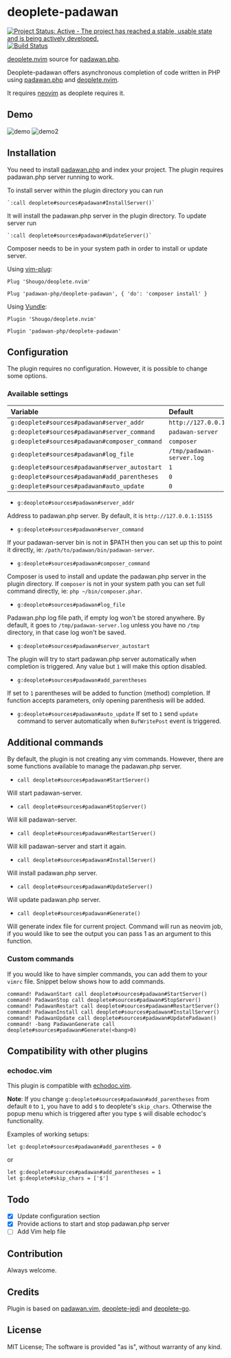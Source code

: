 # deoplete-padawan

[![Project Status: Active - The project has reached a stable, usable state and is being actively developed.](http://www.repostatus.org/badges/latest/active.svg)](http://www.repostatus.org/#active)
[![Build Status](https://travis-ci.org/padawan-php/deoplete-padawan.svg?branch=master)](https://travis-ci.org/padawan-php/deoplete-padawan)

[deoplete.nvim](https://github.com/Shougo/deoplete.nvim) source for
[padawan.php](https://github.com/mkusher/padawan.php).

Deoplete-padawan offers asynchronous completion of code written in PHP using
[padawan.php](https://github.com/mkusher/padawan.php) and
[deoplete.nvim](https://github.com/Shougo/deoplete.nvim).

It requires [neovim](https://github.com/neovim/neovim) as deoplete requires it.

## Demo

![demo](https://raw.githubusercontent.com/padawan-php/deoplete-padawan/master/demo.gif)
![demo2](https://raw.githubusercontent.com/padawan-php/deoplete-padawan/master/demo2.gif)

## Installation

You need to install [padawan.php](https://github.com/mkusher/padawan.php) and
index your project. The plugin requires padawan.php server running to work.

To install server within the plugin directory you can run
```
`:call deoplete#sources#padawan#InstallServer()`
```
It will install the padawan.php server in the plugin directory.
To update server run
```
`:call deoplete#sources#padawan#UpdateServer()`
```
Composer needs to be in your system path in order to install or update server.


Using [vim-plug](https://github.com/junegunn/vim-plug):
```vim
Plug 'Shougo/deoplete.nvim'

Plug 'padawan-php/deoplete-padawan', { 'do': 'composer install' }
```

Using [Vundle](https://github.com/VundleVim/Vundle.vim):
```vim
Plugin 'Shougo/deoplete.nvim'

Plugin 'padawan-php/deoplete-padawan'
```

## Configuration

The plugin requires no configuration. However, it is possible to change some
options.

### Available settings

| Variable                                      | Default                   |
|:----------------------------------------------|:--------------------------|
| `g:deoplete#sources#padawan#server_addr`      | `http://127.0.0.1:15155`  |
| `g:deoplete#sources#padawan#server_command`   | `padawan-server`          |
| `g:deoplete#sources#padawan#composer_command` | `composer`                |
| `g:deoplete#sources#padawan#log_file`         | `/tmp/padawan-server.log` |
| `g:deoplete#sources#padawan#server_autostart` | `1`                       |
| `g:deoplete#sources#padawan#add_parentheses`  | `0`                       |
| `g:deoplete#sources#padawan#auto_update`      | `0`                       |

- `g:deoplete#sources#padawan#server_addr`

Address to padawan.php server. By default, it is `http://127.0.0.1:15155`

- `g:deoplete#sources#padawan#server_command`

If your padawan-server bin is not in $PATH then you can set up this
to point it directly, ie: `/path/to/padawan/bin/padawan-server`.

- `g:deoplete#sources#padawan#composer_command`

Composer is used to install and update the padawan.php server in the plugin
directory.  If `composer` is not in your system path you can set full command
directly, ie: `php ~/bin/composer.phar`.

- `g:deoplete#sources#padawan#log_file`

Padawan.php log file path, if empty log won't be stored anywhere. By default, it goes
to `/tmp/padawan-server.log` unless you have no `/tmp` directory, in that case
log won't be saved.

- `g:deoplete#sources#padawan#server_autostart`

The plugin will try to start padawan.php server automatically when completion is triggered.
Any value but `1` will make this option disabled.

- `g:deoplete#sources#padawan#add_parentheses`

If set to `1` parentheses will be added to function (method) completion. If function
accepts parameters, only opening parenthesis will be added.

- `g:deoplete#sources#padawan#auto_update`
If set to `1` send `update` command to server automatically when `BufWritePost` event is triggered.

## Additional commands

By default, the plugin is not creating any vim commands. However, there are some
functions available to manage the padawan.php server.

- `call deoplete#sources#padawan#StartServer()`

Will start padawan-server.

- `call deoplete#sources#padawan#StopServer()`

Will kill padawan-server.

- `call deoplete#sources#padawan#RestartServer()`

Will kill padawan-server and start it again.

- `call deoplete#sources#padawan#InstallServer()`

Will install padawan.php server.

- `call deoplete#sources#padawan#UpdateServer()`

Will update padawan.php server.

- `call deoplete#sources#padawan#Generate()`

Will generate index file for current project. Command will run as neovim job,
if you would like to see the output you can pass 1 as an argument to this
function.

### Custom commands

If you would like to have simpler commands, you can add them to your
`vimrc` file. Snippet below shows how to add commands.

```vim
command! PadawanStart call deoplete#sources#padawan#StartServer()
command! PadawanStop call deoplete#sources#padawan#StopServer()
command! PadawanRestart call deoplete#sources#padawan#RestartServer()
command! PadawanInstall call deoplete#sources#padawan#InstallServer()
command! PadawanUpdate call deoplete#sources#padawan#UpdatePadawan()
command! -bang PadawanGenerate call deoplete#sources#padawan#Generate(<bang>0)
```

## Compatibility with other plugins

### echodoc.vim

This plugin is compatible with [echodoc.vim](https://github.com/Shougo/echodoc.vim).

**Note**: If you change `g:deoplete#sources#padawan#add_parentheses` from default `0` to `1`, you have to add `$` to deoplete's `skip_chars`.
Otherwise the popup menu which is triggered after you type `$` will disable echodoc's functionality.

Examples of working setups:

```vim
let g:deoplete#sources#padawan#add_parentheses = 0
```

or

```vim
let g:deoplete#sources#padawan#add_parentheses = 1
let g:deoplete#skip_chars = ['$']
```

## Todo
- [x] Update configuration section
- [x] Provide actions to start and stop padawan.php server
- [ ] Add Vim help file

## Contribution

Always welcome.

## Credits

Plugin is based on [padawan.vim](https://github.com/mkusher/padawan.vim),
[deoplete-jedi](https://github.com/zchee/deoplete-jedi) and
[deoplete-go](https://github.com/zchee/deoplete-go).

## License

MIT License;
The software is provided "as is", without warranty of any kind.
